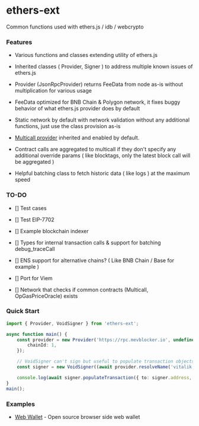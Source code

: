 # ethers-ext

Common functions used with ethers.js / idb / webcrypto

### Features

- Various functions and classes extending utility of ethers.js

- Inherited classes ( Provider, Signer ) to address multiple known issues of ethers.js

- Provider (JsonRpcProvider) returns FeeData from node as-is without multiplication for various usage

- FeeData optimized for BNB Chain & Polygon network, it fixes buggy behavior of what ethers.js provider does by default

- Static network by default with network validation without any additional functions, just use the class provision as-is

- [Multicall provider](https://github.com/ethers-io/ext-provider-multicall) inherited and enabled by default.

- Contract calls are aggregated to multicall if they don't specify any additional override params ( like blocktags, only the latest block call will be aggregated )

- Helpful batching class to fetch historic data ( like logs ) at the maximum speed

### TO-DO

- [] Test cases

- [] Test EIP-7702

- [] Example blockchain indexer

- [] Types for internal transaction calls & support for batching debug_traceCall

- [] ENS support for alternative chains? ( Like BNB Chain / Base for example )

- [] Port for Viem

- [] Network that checks if common contracts (Multicall, OpGasPriceOracle) exists

### Quick Start

```ts
import { Provider, VoidSigner } from 'ethers-ext';

async function main() {
    const provider = new Provider('https://rpc.mevblocker.io', undefined, {
        chainId: 1,
    });

    // VoidSigner can't sign but useful to populate transaction objects btw
    const signer = new VoidSigner((await provider.resolveName('vitalik.eth') as string), provider);

    console.log(await signer.populateTransaction({ to: signer.address, value: 0n }));
}
main();
```

### Examples

- [Web Wallet](https://github.com/cpuchain/cpuchain-wallet) - Open source browser side web wallet
